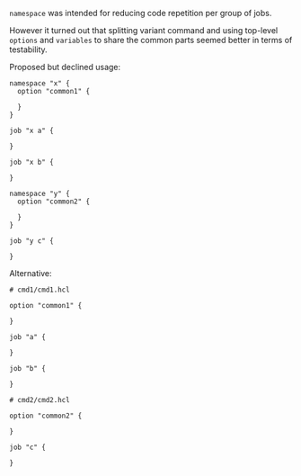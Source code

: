`namespace` was intended for reducing code repetition per group of jobs.

However it turned out that splitting variant command and using top-level `options` and `variables` to share the common parts seemed better in terms of testability.

Proposed but declined usage:

```
namespace "x" {
  option "common1" {

  }
}

job "x a" {

}

job "x b" {

}

namespace "y" {
  option "common2" {

  }
}

job "y c" {

}
```

Alternative:

```
# cmd1/cmd1.hcl

option "common1" {

}

job "a" {

}

job "b" {

}

# cmd2/cmd2.hcl

option "common2" {

}

job "c" {

}
```
